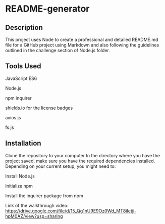 # README-generator

## Description

This project uses Node to create a professional and detailed README.md file for a GitHub project using Markdown and also following the guidelines outlined in the challenge section of Node.js folder.

## Tools Used

  JavaScript ES6
  
  Node.js
  
  npm inquirer
  
  shields.io for the license badges

  axios.js

  fs.js
  

## Installation
Clone the repository to your computer
In the directory where you have the project saved, make sure you have the required dependencies installed. Depending on your current setup, you might need to:
  
  Install Node.js
  
  Initialize npm
  
  Install the inquirer package from npm

  Link of the walkthrough video: https://drive.google.com/file/d/15_Qg1nU9E9Oz0Wd_MT8iIetji-hpM0AZ/view?usp=sharing
